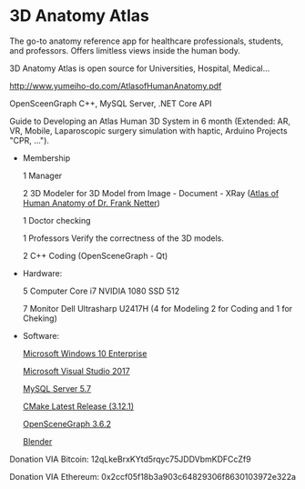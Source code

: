 # 3D Anatomy Atlas
The go-to anatomy reference app for healthcare professionals, students, and professors. Offers limitless views inside the human body.

3D Anatomy Atlas is open source for Universities, Hospital, Medical...

http://www.yumeiho-do.com/AtlasofHumanAnatomy.pdf

OpenSceenGraph C++, MySQL Server, .NET Core API 

Guide to Developing an Atlas Human 3D System in 6 month (Extended: AR, VR, Mobile, Laparoscopic surgery simulation with haptic, Arduino Projects "CPR, ...").

- Membership

  1 Manager
  
  2 3D Modeler for 3D Model from Image - Document - XRay (<a href="http://www.yumeiho-do.com/AtlasofHumanAnatomy.pdf">Atlas of Human Anatomy of Dr. Frank Netter</a>)

  1 Doctor checking

  1 Professors Verify the correctness of the 3D models.

  2 C++ Coding (OpenSceneGraph - Qt)
  
- Hardware:

  5 Computer Core i7 NVIDIA 1080 SSD 512

  7 Monitor Dell Ultrasharp U2417H (4 for Modeling 2 for Coding and 1 for Cheking)
  
- Software:
  
  <a href="https://www.microsoft.com/en-us/software-download/windows10">Microsoft Windows 10 Enterprise</a>
  
  <a href="https://visualstudio.microsoft.com/downloads/">Microsoft Visual Studio 2017</a>
  
  <a href="https://dev.mysql.com/downloads/mysql/">MySQL Server 5.7</a>
  
  <a href="https://cmake.org/files/v3.12/cmake-3.12.1-win64-x64.zip">CMake Latest Release (3.12.1)</a>
  
  <a href="https://github.com/openscenegraph/OpenSceneGraph/tree/OpenSceneGraph-3.6.2">OpenSceneGraph 3.6.2</a>
  
  <a href="https://www.blender.org/download/">Blender</a>
  
  

Donation VIA Bitcoin: 12qLkeBrxKYtd5rqyc75JDDVbmKDFCcZf9

Donation VIA Ethereum: 0x2ccf05f18b3a903c64829306f8630103972e322a
